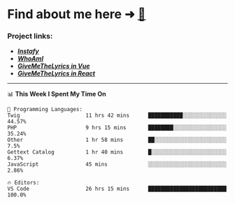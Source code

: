 # Find about me here ➜ [🧑](https://pauabella.dev)

### Project links:
- ***[Instafy](https://instafy.me)***
- ***[WhoAmI](https://pauabella.dev)***
- ***[GiveMeTheLyrics in Vue](https://lyrics.pauabella.dev)***
- ***[GiveMeTheLyrics in React](https://pauabella.dev/GiveMeTheLyrics)***

---
<!--START_SECTION:waka-->
📊 **This Week I Spent My Time On** 

```text
💬 Programming Languages: 
Twig                     11 hrs 42 mins      ███████████░░░░░░░░░░░░░░   44.57% 
PHP                      9 hrs 15 mins       ████████░░░░░░░░░░░░░░░░░   35.24% 
Other                    1 hr 58 mins        ██░░░░░░░░░░░░░░░░░░░░░░░   7.5% 
Gettext Catalog          1 hr 40 mins        █░░░░░░░░░░░░░░░░░░░░░░░░   6.37% 
JavaScript               45 mins             ░░░░░░░░░░░░░░░░░░░░░░░░░   2.86%

🔥 Editors: 
VS Code                  26 hrs 15 mins      █████████████████████████   100.0%

```


<!--END_SECTION:waka-->
